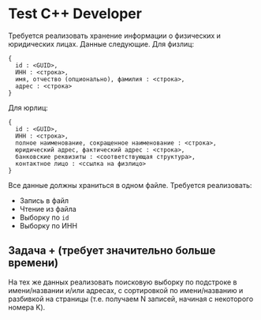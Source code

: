 # Test C++ Developer

Требуется реализовать хранение информации о физических и юридических лицах. Данные следующие.
Для физлиц:
```
{
  id : <GUID>,
  ИНН : <строка>,
  имя, отчество (опционально), фамилия : <строка>,
  адрес : <строка>
}
```
Для юрлиц:
```
{
  id : <GUID>,
  ИНН : <строка>,
  полное наименование, сокращенное наименование : <строка>,
  юридический адрес, фактический адрес : <строка>,
  банковские реквизиты : <соответствующая структура>,
  контактное лицо : <ссылка на физлицо>
}
```

Все данные должны храниться в одном файле. Требуется реализовать:
* Запись в файл
* Чтение из файла
* Выборку по `id`
* Выборку по ИНН

## Задача + (требует значительно больше времени)

На тех же данных реализовать поисковую выборку по подстроке в имени/названии и/или адресах,
с сортировкой по имени/названию и разбивкой на страницы (т.е. получаем N записей, начиная 
с некоторого номера K).

